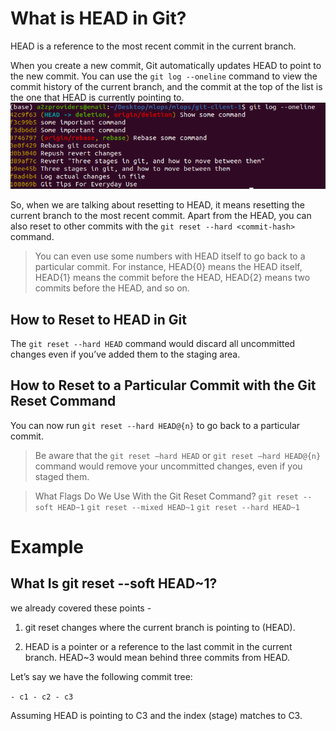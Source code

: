 # What is HEAD in Git?

HEAD is a reference to the most recent commit in the current branch. 

When you create a new commit, Git automatically updates HEAD to point to the new commit. You can use the `git log --oneline` command to view the commit history of the current branch, and the commit at the top of the list is the one that HEAD is currently pointing to.
![alt text](image.png)

So, when we are talking about resetting to HEAD, it means resetting the current branch to the most recent commit. Apart from the HEAD, you can also reset to other commits with the `git reset --hard <commit-hash>` command.


> You can even use some numbers with HEAD itself to go back to a particular commit. For instance, HEAD{0} means the HEAD itself, HEAD{1} means the commit before the HEAD, HEAD{2} means two commits before the HEAD, and so on.

## How to Reset to HEAD in Git

The `git reset --hard HEAD` command would discard all uncommitted changes even if you’ve added them to the staging area.

## How to Reset to a Particular Commit with the Git Reset Command

You can now run `git reset --hard HEAD@{n}` to go back to a particular commit. 
> Be aware that the `git reset –hard HEAD` or `git reset –hard HEAD@{n}` command would remove your uncommitted changes, even if you staged them.

>What Flags Do We Use With the Git Reset Command?
 `git reset --soft HEAD~1`
 `git reset --mixed HEAD~1`
 `git reset --hard HEAD~1`


# Example

 ## What Is git reset --soft HEAD~1?

 we already covered these points - 
 
1. git reset changes where the current branch is pointing to (HEAD).

2. HEAD is a pointer or a reference to the last commit in the current branch. HEAD~3 would mean behind three commits from HEAD.

Let’s say we have the following commit tree:

`- c1 - c2 - c3`

Assuming HEAD is pointing to C3 and the index (stage) matches to C3.